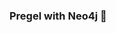 ### Pregel with Neo4j 🚀


























































 























